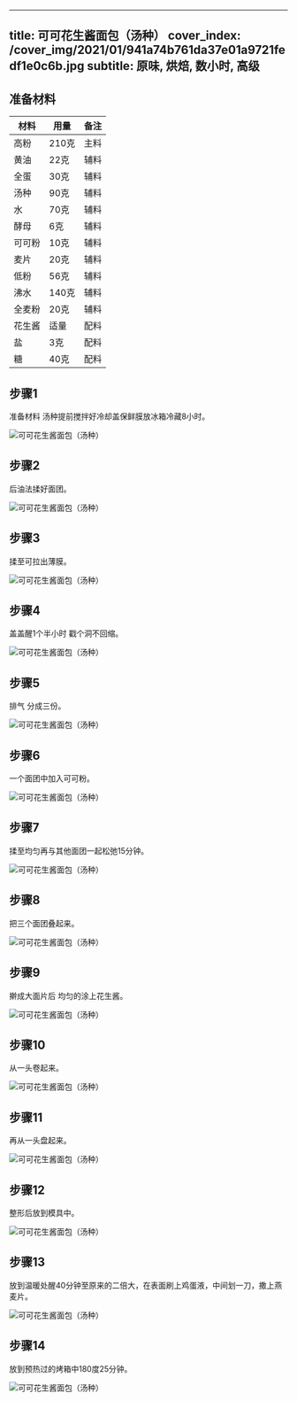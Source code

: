 
---
title: 可可花生酱面包（汤种）
cover_index: /cover_img/2021/01/941a74b761da37e01a9721fedf1e0c6b.jpg
subtitle: 原味, 烘焙, 数小时, 高级
---

## 准备材料

| 材料     | 用量 | 备注|
| ------- | ----- | --- |
| 高粉 | 210克| 主料 |
| 黄油 | 22克| 辅料 |
| 全蛋 | 30克| 辅料 |
| 汤种 | 90克| 辅料 |
| 水 | 70克| 辅料 |
| 酵母 | 6克| 辅料 |
| 可可粉 | 10克| 辅料 |
| 麦片 | 20克| 辅料 |
| 低粉 | 56克| 辅料 |
| 沸水 | 140克| 辅料 |
| 全麦粉 | 20克| 辅料 |
| 花生酱 | 适量| 配料 |
| 盐 | 3克| 配料 |
| 糖 | 40克| 配料 |

## 步骤1

准备材料 汤种提前搅拌好冷却盖保鲜膜放冰箱冷藏8小时。

![可可花生酱面包（汤种）](https://i8.meishichina.com/attachment/recipe/201010/201010141426030.JPG?x-oss-process=style/p320) 

## 步骤2

后油法揉好面团。

![可可花生酱面包（汤种）](https://i8.meishichina.com/attachment/recipe/201010/201010141426594.JPG?x-oss-process=style/p320) 

## 步骤3

揉至可拉出薄膜。

![可可花生酱面包（汤种）](https://i8.meishichina.com/attachment/recipe/201010/201010141427256.JPG?x-oss-process=style/p320) 

## 步骤4

盖盖醒1个半小时 戳个洞不回缩。

![可可花生酱面包（汤种）](https://i8.meishichina.com/attachment/recipe/201010/201010141428044.JPG?x-oss-process=style/p320) 

## 步骤5

排气 分成三份。

![可可花生酱面包（汤种）](https://i8.meishichina.com/attachment/recipe/201010/201010141428228.JPG?x-oss-process=style/p320) 

## 步骤6

一个面团中加入可可粉。

![可可花生酱面包（汤种）](https://i8.meishichina.com/attachment/recipe/201010/201010141428427.JPG?x-oss-process=style/p320) 

## 步骤7

揉至均匀再与其他面团一起松弛15分钟。

![可可花生酱面包（汤种）](https://i8.meishichina.com/attachment/recipe/201010/201010141429259.JPG?x-oss-process=style/p320) 

## 步骤8

把三个面团叠起来。

![可可花生酱面包（汤种）](https://i8.meishichina.com/attachment/recipe/201010/201010141429459.JPG?x-oss-process=style/p320) 

## 步骤9

擀成大面片后 均匀的涂上花生酱。

![可可花生酱面包（汤种）](https://i8.meishichina.com/attachment/recipe/201010/201010141430264.JPG?x-oss-process=style/p320) 

## 步骤10

从一头卷起来。

![可可花生酱面包（汤种）](https://i8.meishichina.com/attachment/recipe/201010/201010141430421.JPG?x-oss-process=style/p320) 

## 步骤11

再从一头盘起来。

![可可花生酱面包（汤种）](https://i8.meishichina.com/attachment/recipe/201102/201102251341165.jpg?x-oss-process=style/p320) 

## 步骤12

整形后放到模具中。

![可可花生酱面包（汤种）](https://i8.meishichina.com/attachment/recipe/201102/201102251341437.jpg?x-oss-process=style/p320) 

## 步骤13

放到温暖处醒40分钟至原来的二倍大，在表面刷上鸡蛋液，中间划一刀，撒上燕麦片。

![可可花生酱面包（汤种）](https://i8.meishichina.com/attachment/recipe/201102/201102251341577.jpg?x-oss-process=style/p320) 

## 步骤14

放到预热过的烤箱中180度25分钟。

![可可花生酱面包（汤种）](https://i8.meishichina.com/attachment/recipe/201010/201010141433394.JPG?x-oss-process=style/p320) 

